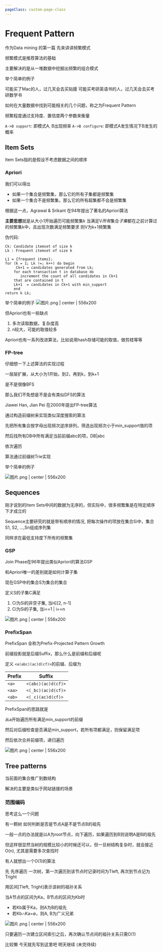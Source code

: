 ```yaml
---
pageClass: custom-page-class
---
```


# Frequent  Pattern

作为Data mining 的第一篇 先来讲讲频繁模式

频繁模式是推荐算法的基础

主要解决的是从一堆数据中挖掘出频繁的组合模式

举个简单的例子

可能买了Mac的人，过几天会去买贴膜
可能买考研英语书的人，过几天会去买考研数学书

如何在大量数据中找到可能相关的几个问题，称之为Frequent Pattern

频繁程度通过支持度、置信度两个参数来衡量

`A->B support`: 即模式A, B出现频率
`A->B configure`: 即模式A发生情况下B发生的概率

## Item Sets

Item Sets指的是假设不考虑数据之间的顺序

### Apriori

我们可以得出
* 如果一个集合是频繁集，那么它的所有子集都是频繁集
* 如果一个集合不是频繁集，那么它的所有超集都不会是频繁集

根据这一点，Agrawal & Srikant 在94年提出了著名的Apriori算法

**主要思想**就是从大小1开始遍历可能频繁集k
当满足V*所有*集合*子集*都在之前计算过的频繁集k中，且出现次数满足频繁要求
则V为k+1频繁集

伪代码:
```vim
Ck: Candidate itemset of size k
Lk : Frequent itemset of size k

L1 = {frequent items};
for (k = 1; Lk !=; k++) do begin
     Ck+1 = candidates generated from Lk;
    for each transaction t in database do
       increment the count of all candidates in Ck+1
    that are contained in t
    Lk+1  = candidates in Ck+1 with min_support
    end
return k Lk;
```
举个简单的例子
![图片.png | center | 556x200](https://cdn.nlark.com/yuque/0/2018/png/104214/1539169922048-59e323a1-3185-4758-a4bb-1545710eb589.png "")

但Apriori也有一些缺点
1. 多次读取数据，复杂度高
2. n较大，可能的取值较多

Apriori也有一系列改进算法，比如说用hash存储可能的取值，做剪枝等等

### FP-tree

仔细想一下上述算法的实现过程

一层层扩展，从大小为1开始，到2，再到k，到k+1

是不是很像BFS

那么我们不免想是不是会有类似DFS的算法

Jiawei Han, Jian Pei 在2000年提出FP-tree算法

通过构造前缀树来实现类似深度搜索的算法

先把所有集合按字母出现频次逆序排列，筛选出现频次小于min_support值的项

然后找所有DB中所有满足当前前缀abc的项，DB|abc

依次遍历

算法通过前缀树Trie实现

举个简单的例子

![图片.png | center | 556x200](https://cdn.nlark.com/yuque/0/2018/png/104214/1539172271916-e70b4f05-5382-4c82-ba27-8ffa189886d8.png "")

## Sequences

刚才说到的Item Sets中间的数据为无序的，但实际中，很多频繁集是在特定顺序下才成立的

Sequence主要研究的就是带有顺序的情况, 把每次操作的项放在集合Si中，集合S1, S2, ...,Sn组成序列集

同样求在最低支持度下所有的频繁集

### GSP

Join Phase在96年提出类似Apriori的算法GSP

和Apriori唯一的差别就是如何计算子集

现在GSP中的集合S为集合的集合

定义S的子集C满足
1. Ci为Si的非空子集, 当i∈[2, n-1]
2. Ci为Si的子集, 当i==1 | i==n

![图片.png | center | 556x200](https://cdn.nlark.com/yuque/0/2018/png/104214/1539186873976-297a4f7f-6496-42c6-aabd-d8454b8d38a3.png "")

### PrefixSpan

PrefixSpan 全称为Prefix-Projected Pattern Growth

前缀投影就是后缀Suffix，那么什么是前缀和后缀呢

定义 `<a(abc)(ac)d(cf)>`的前缀、后缀为

|Prefix|Suffix|
|-|-|
|`<a>`|`<(abc)(ac)d(cf)>`|
|`<aa>`|`<(_bc)(ac)d(cf)>`|
|`<ab>`|`<(_c)(ac)d(cf)>`|

PrefixSpan的思路就是

从a开始遍历所有满足min_support的前缀

然后对后缀检查是否满足min_support，若所有项都满足，则保留满足项

然后依次合并前缀项，递归遍历

![图片.png | center | 556x200](https://cdn.nlark.com/yuque/0/2018/png/104214/1539174965480-557e6b25-58cb-4b59-96fd-899ff8b13c51.png "")

## Tree patterns

当前面的集合推广到数结构

解决的主要是类似于网站链接的场景

### 范围编码

思考这么一个问题

有一颗树 如何判断是否是节点A是不是节点B的祖先

一般一点的办法就是以A为root节点，向下遍历，如果遍历到B则说明A是B的祖先

但这样很显然当树的规模比较小的时候还可以，但一旦树结构复杂时，就会接近O(n), 尤其是需要多次查找时

有人就想出一个O(1)的算法

先 先序遍历 一次树，第一次遍历到该节点时记录时间为Tleft, 再次到节点记为Tright

用区间[Tleft, Tright]表示该树的祖孙关系

当A节点的区间为Ka，B节点的区间为Kb时
* 若Kb属于Ka，则A为B的祖先
* 若Kb∩Ka=∅，则A, B为广义兄弟

![图片.png | center | 556x200](https://cdn.nlark.com/yuque/0/2018/png/104214/1539185414835-02aa7ecb-2b5e-46cc-bd87-d58ff4547e74.png "")

只要遍历一次建立区间索引之后，再次确认节点间的祖孙关系只需O(1)

比较懒 今天就先写到这里吧 明天继续
(未完待续)



